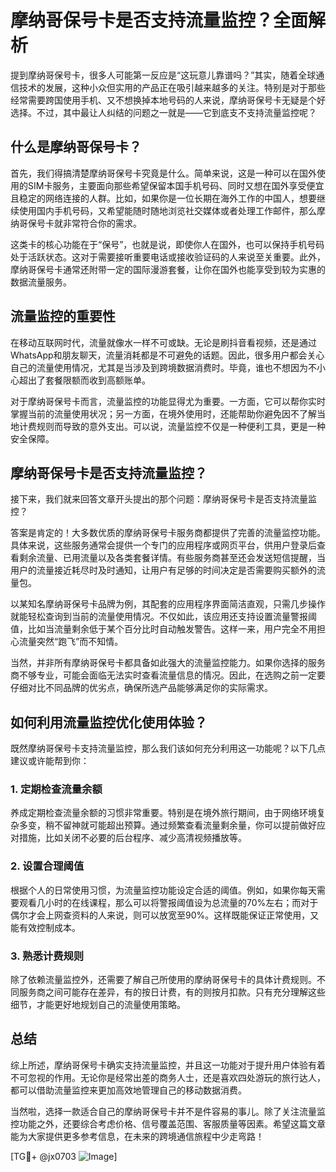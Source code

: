 # 摩纳哥保号卡是否支持流量监控？全面解析

提到摩纳哥保号卡，很多人可能第一反应是“这玩意儿靠谱吗？”其实，随着全球通信技术的发展，这种小众但实用的产品正在吸引越来越多的关注。特别是对于那些经常需要跨国使用手机、又不想换掉本地号码的人来说，摩纳哥保号卡无疑是个好选择。不过，其中最让人纠结的问题之一就是——它到底支不支持流量监控呢？

## 什么是摩纳哥保号卡？

首先，我们得搞清楚摩纳哥保号卡究竟是什么。简单来说，这是一种可以在国外使用的SIM卡服务，主要面向那些希望保留本国手机号码、同时又想在国外享受便宜且稳定的网络连接的人群。比如，如果你是一位长期在海外工作的中国人，想要继续使用国内手机号码，又希望能随时随地浏览社交媒体或者处理工作邮件，那么摩纳哥保号卡就非常符合你的需求。

这类卡的核心功能在于“保号”，也就是说，即使你人在国外，也可以保持手机号码处于活跃状态。这对于需要接听重要电话或接收验证码的人来说至关重要。此外，摩纳哥保号卡通常还附带一定的国际漫游套餐，让你在国外也能享受到较为实惠的数据流量服务。

## 流量监控的重要性

在移动互联网时代，流量就像水一样不可或缺。无论是刷抖音看视频，还是通过WhatsApp和朋友聊天，流量消耗都是不可避免的话题。因此，很多用户都会关心自己的流量使用情况，尤其是当涉及到跨境数据消费时。毕竟，谁也不想因为不小心超出了套餐限额而收到高额账单。

对于摩纳哥保号卡而言，流量监控的功能显得尤为重要。一方面，它可以帮你实时掌握当前的流量使用状况；另一方面，在境外使用时，还能帮助你避免因不了解当地计费规则而导致的意外支出。可以说，流量监控不仅是一种便利工具，更是一种安全保障。

## 摩纳哥保号卡是否支持流量监控？

接下来，我们就来回答文章开头提出的那个问题：摩纳哥保号卡是否支持流量监控？

答案是肯定的！大多数优质的摩纳哥保号卡服务商都提供了完善的流量监控功能。具体来说，这些服务通常会提供一个专门的应用程序或网页平台，供用户登录后查看剩余流量、已用流量以及各类套餐详情。有些服务商甚至还会发送短信提醒，当用户的流量接近耗尽时及时通知，让用户有足够的时间决定是否需要购买额外的流量包。

以某知名摩纳哥保号卡品牌为例，其配套的应用程序界面简洁直观，只需几步操作就能轻松查询到当前的流量使用情况。不仅如此，该应用还支持设置流量警报阈值，比如当流量剩余低于某个百分比时自动触发警告。这样一来，用户完全不用担心流量突然“跑飞”而不知情。

当然，并非所有摩纳哥保号卡都具备如此强大的流量监控能力。如果你选择的服务商不够专业，可能会面临无法实时查看流量信息的情况。因此，在选购之前一定要仔细对比不同品牌的优劣点，确保所选产品能够满足你的实际需求。

## 如何利用流量监控优化使用体验？

既然摩纳哥保号卡支持流量监控，那么我们该如何充分利用这一功能呢？以下几点建议或许能帮到你：

### 1. 定期检查流量余额
养成定期检查流量余额的习惯非常重要。特别是在境外旅行期间，由于网络环境复杂多变，稍不留神就可能超出预算。通过频繁查看流量剩余量，你可以提前做好应对措施，比如关闭不必要的后台程序、减少高清视频播放等。

### 2. 设置合理阈值
根据个人的日常使用习惯，为流量监控功能设定合适的阈值。例如，如果你每天需要观看几小时的在线课程，那么可以将警报阈值设为总流量的70%左右；而对于偶尔才会上网查资料的人来说，则可以放宽至90%。这样既能保证正常使用，又能有效控制成本。

### 3. 熟悉计费规则
除了依赖流量监控外，还需要了解自己所使用的摩纳哥保号卡的具体计费规则。不同服务商之间可能存在差异，有的按日计费，有的则按月扣款。只有充分理解这些细节，才能更好地规划自己的流量使用策略。

## 总结

综上所述，摩纳哥保号卡确实支持流量监控，并且这一功能对于提升用户体验有着不可忽视的作用。无论你是经常出差的商务人士，还是喜欢四处游玩的旅行达人，都可以借助流量监控来更加高效地管理自己的移动数据消费。

当然啦，选择一款适合自己的摩纳哥保号卡并不是件容易的事儿。除了关注流量监控功能之外，还要综合考虑价格、信号覆盖范围、客服质量等因素。希望这篇文章能为大家提供更多参考信息，在未来的跨境通信旅程中少走弯路！

[TG💪+ @jx0703 ![Image](https://github.com/user-attachments/assets/dbca1d08-cadb-493c-b0ec-ad6f7a83f270)]